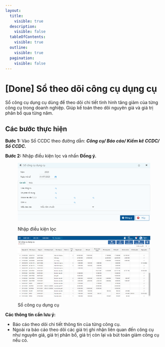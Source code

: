 ```yaml
---
layout:
  title:
    visible: true
  description:
    visible: false
  tableOfContents:
    visible: true
  outline:
    visible: true
  pagination:
    visible: false
---
```


# \[Done] Sổ theo dõi công cụ dụng cụ

Sổ công cụ dụng cụ dùng để theo dõi chi tiết tình hình tăng giảm của từng công cụ trong doanh nghiệp. Giúp kế toán theo dõi nguyên giá và giá trị phân bổ qua từng năm.

## Các bước thực hiện

**Bước 1:** Vào Sổ CCDC theo đường dẫn: _**Công cụ/ Báo cáo/ Kiểm kê CCDC/ Sổ CCDC.**_

**Bước 2:** Nhập điều kiện lọc và nhấn **Đồng ý.**

<figure><img src="../../.gitbook/assets/image (170).png" alt=""><figcaption><p>Nhập điều kiện lọc </p></figcaption></figure>

<figure><img src="../../.gitbook/assets/image (172).png" alt=""><figcaption><p>Sổ công cụ dụng cụ</p></figcaption></figure>

**Các thông tin cần lưu ý:**

* Báo cáo theo dõi chi tiết thông tin của từng công cụ.
* Ngoài ra báo cáo theo dõi các giá trị ghi nhận liên quan đến công cụ như nguyên giá, giá trị phân bổ, giá trị còn lại và bút toán giảm công cụ nếu có.
